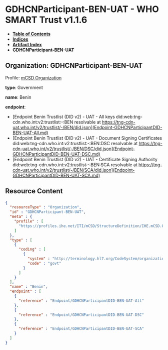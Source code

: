 # GDHCNParticipant-BEN-UAT - WHO SMART Trust v1.1.6

* [**Table of Contents**](toc.md)
* [**Indices**](indices.md)
* [**Artifact Index**](artifacts.md)
* **GDHCNParticipant-BEN-UAT**

## Organization: GDHCNParticipant-BEN-UAT

Profile: [mCSD Organization](https://profiles.ihe.net/ITI/mCSD/4.0.0/StructureDefinition-IHE.mCSD.Organization.html)

**type**: Government

**name**: Benin

**endpoint**: 

* [Endpoint Benin Trustlist (DID v2) - UAT - All keys did:web:tng-cdn.who.int:v2:trustlist:-:BEN resolvable at https://tng-cdn-uat.who.int/v2/trustlist/-/BEN/did.json](Endpoint-GDHCNParticipantDID-BEN-UAT-All.md)
* [Endpoint Benin Trustlist (DID v2) - UAT - Document Signing Certificates did:web:tng-cdn.who.int:v2:trustlist:-:BEN:DSC resolvable at https://tng-cdn-uat.who.int/v2/trustlist/-/BEN/DSC/did.json](Endpoint-GDHCNParticipantDID-BEN-UAT-DSC.md)
* [Endpoint Benin Trustlist (DID v2) - UAT - Certificate Signing Authority did:web:tng-cdn.who.int:v2:trustlist:-:BEN:SCA resolvable at https://tng-cdn-uat.who.int/v2/trustlist/-/BEN/SCA/did.json](Endpoint-GDHCNParticipantDID-BEN-UAT-SCA.md)



## Resource Content

```json
{
  "resourceType" : "Organization",
  "id" : "GDHCNParticipant-BEN-UAT",
  "meta" : {
    "profile" : [
      "https://profiles.ihe.net/ITI/mCSD/StructureDefinition/IHE.mCSD.Organization"
    ]
  },
  "type" : [
    {
      "coding" : [
        {
          "system" : "http://terminology.hl7.org/CodeSystem/organization-type",
          "code" : "govt"
        }
      ]
    }
  ],
  "name" : "Benin",
  "endpoint" : [
    {
      "reference" : "Endpoint/GDHCNParticipantDID-BEN-UAT-All"
    },
    {
      "reference" : "Endpoint/GDHCNParticipantDID-BEN-UAT-DSC"
    },
    {
      "reference" : "Endpoint/GDHCNParticipantDID-BEN-UAT-SCA"
    }
  ]
}

```
